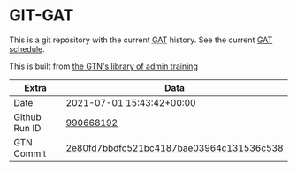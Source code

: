# GIT-GAT

This is a git repository with the current <abbr title="Galaxy Admin Training">GAT</abbr> history. See the current [GAT schedule](https://gxy.io/gat).

This is built from [the GTN's library of admin training](https://training.galaxyproject.org/training-material/topics/admin/)

Extra | Data
--- | ---
Date | 2021-07-01 15:43:42+00:00
Github Run ID | [990668192](https://github.com/galaxyproject/training-material/actions/runs/990668192)
GTN Commit | [2e80fd7bbdfc521bc4187bae03964c131536c538](https://github.com/galaxyproject/training-material/tree/2e80fd7bbdfc521bc4187bae03964c131536c538)
